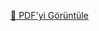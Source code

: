 [📄 PDF'yi Görüntüle](https://cdn.jsdelivr.net/gh/aygulanavatan/Click-Buy/melek%20y%C4%B1lmaz%20durum%20senaryosu1.pdf)




